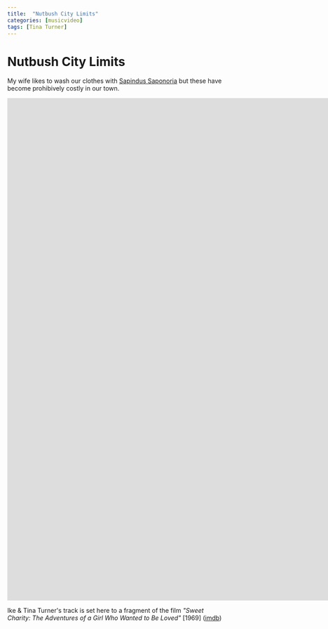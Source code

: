 ```yaml
---
title:  "Nutbush City Limits"
categories: [musicvideo]
tags: [Tina Turner]
---
```


# Nutbush City Limits

My wife likes to wash our clothes with [Sapindus Saponoria](https://en.wikipedia.org/wiki/Sapindus_saponaria) but these have become prohibively costly in our town.

<iframe width="2543" height="1145" src="https://www.youtube.com/embed/6IydWoyZ7Ew" frameborder="0" allow="accelerometer; autoplay; encrypted-media; gyroscope; picture-in-picture" allowfullscreen></iframe>

Ike & Tina Turner's track is set here to a fragment of the film _"Sweet Charity: The Adventures of a Girl Who Wanted to Be Loved"_ [1969] ([imdb](https://www.imdb.com/title/tt0065054/))</p>
